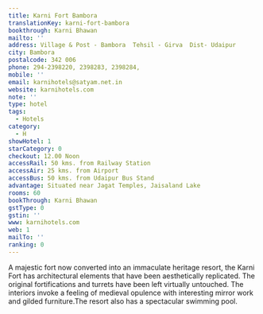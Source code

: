 ```yaml
---
title: Karni Fort Bambora
translationKey: karni-fort-bambora
bookthrough: Karni Bhawan
mailto: ''
address: Village & Post - Bambora  Tehsil - Girva  Dist- Udaipur
city: Bambora
postalcode: 342 006
phone: 294-2398220, 2398283, 2398284,
mobile: ''
email: karnihotels@satyam.net.in
website: karnihotels.com
note: ''
type: hotel
tags:
  - Hotels
category:
  - H
showHotel: 1
starCategory: 0
checkout: 12.00 Noon
accessRail: 50 kms. from Railway Station
accessAir: 25 kms. from Airport
accessBus: 50 kms. from Udaipur Bus Stand
advantage: Situated near Jagat Temples, Jaisaland Lake
rooms: 60
bookThrough: Karni Bhawan
gstType: 0
gstin: ''
www: karnihotels.com
web: 1
mailTo: ''
ranking: 0
---
```







A majestic fort now converted into an immaculate heritage resort, the Karni Fort has architectural elements that have been aesthetically replicated. The original fortifications and turrets have been left virtually untouched. The interiors invoke a feeling of medieval opulence with interesting mirror work and gilded furniture.The resort also has a spectacular swimming pool.